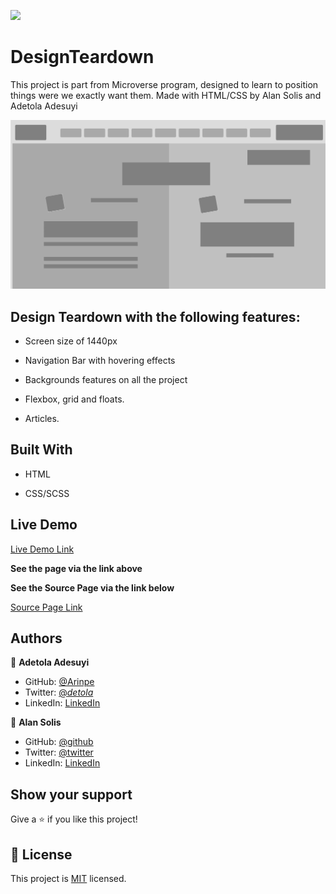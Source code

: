 ![](https://img.shields.io/badge/Microverse-blueviolet)

# DesignTeardown

This project is part from Microverse program, designed to learn to position things were we exactly want them. Made with HTML/CSS by Alan Solis and Adetola Adesuyi


![screenshot](assets/img/screenshot.jpg)

## Design Teardown with the following features:

- Screen size of 1440px

- Navigation Bar with hovering effects

- Backgrounds features on all the project

- Flexbox, grid and floats.

- Articles.


## Built With

- HTML

- CSS/SCSS


## Live Demo

[Live Demo Link](https://rawcdn.githack.com/warblo001/DesignTeardown/ecc85f3b89fd94a88cd1bd7de6901886246b8ce0/index.html)

**See the page via the link above**

**See the Source Page via the link below**

[Source Page Link](https://www.smashingmagazine.com/)

## Authors

👤 **Adetola Adesuyi**

- GitHub: [@Arinpe](https://github.com/Arinpe)
- Twitter: [@_detola_](https://twitter.com/_detola_)
- LinkedIn: [LinkedIn](https://www.linkedin.com/in/adesuyi-adetola-7b4451111/)



👤 **Alan Solis**

- GitHub: [@github](https://github.com/warblo001)
- Twitter: [@twitter](https://twitter.com/Alan55572391)
- LinkedIn: [LinkedIn](https://www.linkedin.com/in/alan-solis-b567b044/)

## Show your support

Give a ⭐️ if you like this project!

## 📝 License

This project is [MIT](./license.txt) licensed.
